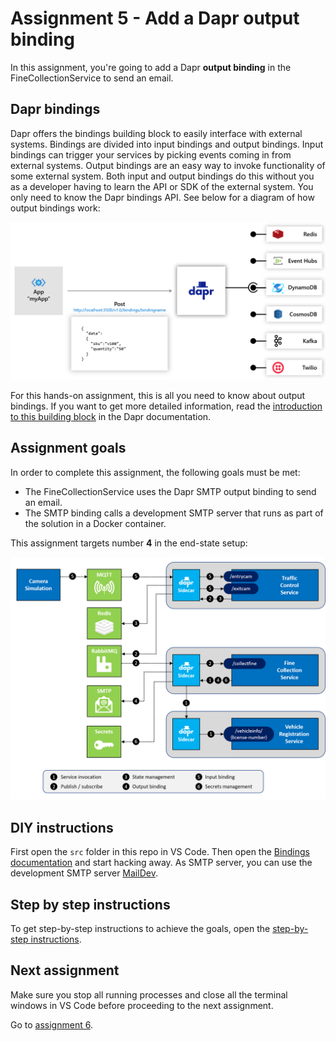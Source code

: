 # Assignment 5 - Add a Dapr output binding

In this assignment, you're going to add a Dapr **output binding** in the FineCollectionService to send an email.

## Dapr bindings

Dapr offers the bindings building block to easily interface with external systems. Bindings are divided into input bindings and output bindings. Input bindings can trigger your services by picking events coming in from external systems. Output bindings are an easy way to invoke functionality of some external system. Both input and output bindings do this without you as a developer having to learn the API or SDK of the external system. You only need to know the Dapr bindings API. See below for a diagram of how output bindings work:

<img src="img/output-binding.png" style="zoom: 50%;" />

For this hands-on assignment, this is all you need to know about output bindings. If you want to get more detailed information, read the [introduction to this building block](https://docs.dapr.io/developing-applications/building-blocks/bindings/) in the Dapr documentation.

## Assignment goals

In order to complete this assignment, the following goals must be met:

- The FineCollectionService uses the Dapr SMTP output binding to send an email.
- The SMTP binding calls a development SMTP server that runs as part of the solution in a Docker container.

This assignment targets number **4** in the end-state setup:

<img src="../img/dapr-setup.png" style="zoom: 67%;" />

## DIY instructions

First open the `src` folder in this repo in VS Code. Then open the [Bindings documentation](https://docs.dapr.io/developing-applications/building-blocks/bindings/) and start hacking away. As SMTP server, you can use the development SMTP server [MailDev](https://github.com/maildev/maildev).

## Step by step instructions

To get step-by-step instructions to achieve the goals, open the [step-by-step instructions](step-by-step.md).

## Next assignment

Make sure you stop all running processes and close all the terminal windows in VS Code before proceeding to the next assignment.

Go to [assignment 6](../Assignment06/README.md).
